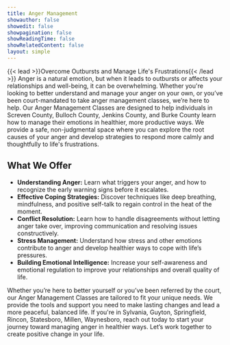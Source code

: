 ```yaml
---
title: Anger Management
showauthor: false
showedit: false
showpagination: false
showReadingTime: false
showRelatedContent: false
layout: simple
---
```


{{< lead >}}Overcome Outbursts and Manage Life's Frustrations{{< /lead >}}
Anger is a natural emotion, but when it leads to outbursts or affects your relationships and well-being, it can be overwhelming. Whether you're looking to better understand and manage your anger on your own, or you’ve been court-mandated to take anger management classes, we’re here to help.
Our Anger Management Classes are designed to help individuals in Screven County, Bulloch County, Jenkins County, and Burke County learn how to manage their emotions in healthier, more productive ways. We provide a safe, non-judgmental space where you can explore the root causes of your anger and develop strategies to respond more calmly and thoughtfully to life's frustrations.

## What We Offer

- **Understanding Anger:** Learn what triggers your anger, and how to recognize the early warning signs before it escalates.
- **Effective Coping Strategies:** Discover techniques like deep breathing, mindfulness, and positive self-talk to regain control in the heat of the moment.
- **Conflict Resolution:** Learn how to handle disagreements without letting anger take over, improving communication and resolving issues constructively.
- **Stress Management:** Understand how stress and other emotions contribute to anger and develop healthier ways to cope with life’s pressures.
- **Building Emotional Intelligence:** Increase your self-awareness and emotional regulation to improve your relationships and overall quality of life.

Whether you’re here to better yourself or you’ve been referred by the court, our Anger Management Classes are tailored to fit your unique needs. We provide the tools and support you need to make lasting changes and lead a more peaceful, balanced life.
If you're in Sylvania, Guyton, Springfield, Rincon, Statesboro, Millen, Waynesboro, reach out today to start your journey toward managing anger in healthier ways. Let’s work together to create positive change in your life.
